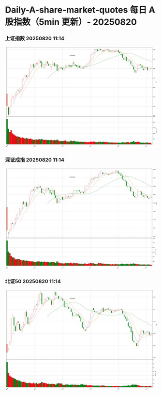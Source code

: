 
# Daily-A-share-market-quotes 每日 A 股指数（5min 更新）- 20250820

### 上证指数 20250820 11:14
![](./fig/2025/8/20250820-sh000001.png)

### 深证成指 20250820 11:14
![](./fig/2025/8/20250820-sz399001.png)

### 北证50 20250820 11:14
![](./fig/2025/8/20250820-bj899050.png)

